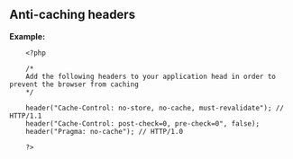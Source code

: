 
Anti-caching headers
-------

**Example:**



	    <?php
	    
		/*
		Add the following headers to your application head in order to prevent the browser from caching
		*/

		header("Cache-Control: no-store, no-cache, must-revalidate"); // HTTP/1.1
		header("Cache-Control: post-check=0, pre-check=0", false);
		header("Pragma: no-cache"); // HTTP/1.0 

		?>


	